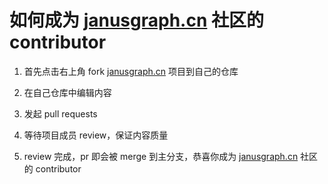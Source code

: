 # 如何成为 [janusgraph.cn](https://github.com/simon824/janusgraph.cn) 社区的 contributor

1. 首先点击右上角 fork [janusgraph.cn](https://github.com/simon824/janusgraph.cn) 项目到自己的仓库

2. 在自己仓库中编辑内容

3. 发起 pull requests 

4. 等待项目成员 review，保证内容质量

5. review 完成，pr 即会被 merge 到主分支，恭喜你成为 [janusgraph.cn](https://github.com/simon824/janusgraph.cn) 社区的 contributor

